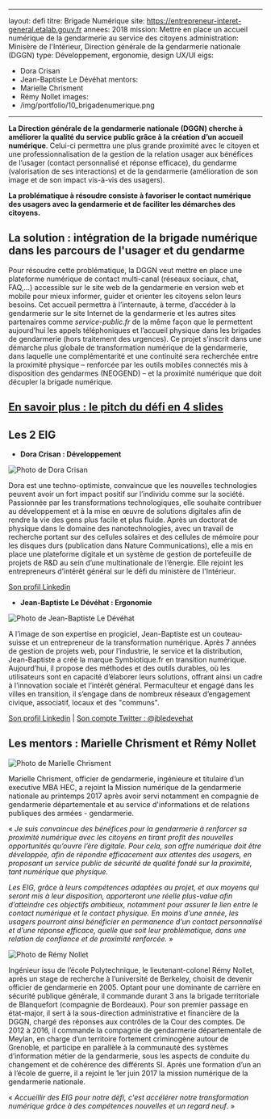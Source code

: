 ---
layout: defi
titre: Brigade Numérique
site: https://entrepreneur-interet-general.etalab.gouv.fr
annees: 2018
mission: Mettre en place un accueil numérique de la gendarmerie au service des citoyens
administration: Minisère de l'Intérieur, Direction générale de la gendarmerie nationale (DGGN)
type: Développement, ergonomie, design UX/UI
eigs:
  - Dora Crisan
  - Jean-Baptiste Le Dévéhat
mentors:
  - Marielle Chrisment
  - Rémy Nollet
images:
  - /img/portfolio/10_brigadenumerique.png
 ---
 
**La Direction générale de la gendarmerie nationale (DGGN) cherche à
améliorer la qualité du service public grâce à la création d’un
accueil numérique**. Celui-ci permettra une plus grande proximité avec
le citoyen et une professionnalisation de la gestion de la relation
usager aux bénéfices de l’usager (contact personnalisé et réponse
efficace), du gendarme (valorisation de ses interactions) et de la
gendarmerie (amélioration de son image et de son impact vis-à-vis des
usagers).
  
**La problématique à résoudre consiste à favoriser le contact
numérique des usagers avec la gendarmerie et de faciliter les
démarches des citoyens.**

## La solution : intégration de la brigade numérique dans les parcours de l'usager et du gendarme

Pour résoudre cette problématique, la DGGN veut mettre en place une
plateforme numérique de contact multi-canal (réseaux sociaux, chat,
FAQ,…) accessible sur le site web de la gendarmerie en version web et
mobile pour mieux informer, guider et orienter les citoyens selon
leurs besoins. Cet accueil permettra à l’internaute, à terme,
d’accéder à la gendarmerie sur le site Internet de la gendarmerie et
les autres sites partenaires comme *service-public.fr* de la même
façon que le permettent aujourd’hui les appels téléphoniques et
l’accueil physique dans les brigades de gendarmerie (hors traitement
des urgences). Ce projet s’inscrit dans une démarche plus globale de
transformation numérique de la gendarmerie, dans laquelle une
complémentarité et une continuité sera recherchée entre la proximité
physique – renforcée par les outils mobiles connectés mis à
disposition des gendarmes (NEOGEND) – et la proximité numérique que
doit décupler la brigade numérique.

## [En savoir plus : le pitch du défi en 4 slides](https://www.slideshare.net/secret/qlquJhQU0zwK9u)

## Les 2 EIG

* **Dora Crisan : Développement**

![Photo de Dora Crisan](/img/portfolio/DoraCrisan.png)

Dora est une techno-optimiste, convaincue que les nouvelles
technologies peuvent avoir un fort impact positif sur l’individu comme
sur la société. Passionnée par les transformations technologiques,
elle souhaite contribuer au développement et à la mise en œuvre de
solutions digitales afin de rendre la vie des gens plus facile et plus
fluide. Après un doctorat de physique dans le domaine des
nanotechnologies, avec un travail de recherche portant sur des
cellules solaires et des cellules de mémoire pour les disques durs
(publication dans Nature Communications), elle a mis en place une
plateforme digitale et un système de gestion de portefeuille de
projets de R&D au sein d’une multinationale de l’énergie. Elle rejoint
les entrepreneurs d’intérêt général sur le défi du ministère de
l'Intérieur.

[Son profil Linkedin](https://www.linkedin.com/in/alina-dora-crisan-66a92382/)

* **Jean-Baptiste Le Dévéhat : Ergonomie**

![Photo de Jean-Baptiste Le Dévéhat](/img/portfolio/JeanBaptisteLeDevehat.png)

A l’image de son expertise en progiciel, Jean-Baptiste est un
couteau-suisse et un entrepreneur de la transformation
numérique. Après 7 années de gestion de projets web, pour l’industrie,
le service et la distribution, Jean-Baptiste a créé la marque
Symbiotique.fr en transition numérique. Aujourd’hui, il propose des
méthodes et des outils durables, où les utilisateurs sont en capacité
d’élaborer leurs solutions, offrant ainsi un cadre à l’innovation
sociale et l’intérêt général. Permaculteur et engagé dans les villes
en transition, il s’engage dans de nombreux réseaux d’engagement
civique, associatif, locaux et des "communs".

[Son profil Linkedin](https://www.linkedin.com/in/jbledevehat) | [Son compte Twitter : @jbledevehat](https://www.twitter.com/jbledevehat)

## Les mentors : Marielle Chrisment et Rémy Nollet

![Photo de Marielle Chrisment](/img/portfolio/10.MarielleChrisment.jpg)

Marielle Chrisment, officier de gendarmerie, ingénieure et titulaire
d’un executive MBA HEC, a rejoint la Mission numérique de la
gendarmerie nationale au printemps 2017 après avoir servi notamment en
compagnie de gendarmerie départementale et au service d'informations
et de relations publiques des armées - gendarmerie.

« *Je suis convaincue des bénéfices pour la gendarmerie à renforcer sa
proximité numérique avec les citoyens en tirant profit des nouvelles
opportunités qu’ouvre l’ère digitale. Pour cela, son offre numérique
doit être développée, afin de répondre efficacement aux attentes des
usagers, en proposant un service public de sécurité de qualité fondé
sur la proximité, tant numérique que physique.*

*Les EIG, grâce à leurs compétences adaptées au projet, et aux moyens
qui seront mis à leur disposition, apporteront une réelle plus-value
afin d’atteindre ces objectifs ambitieux, notamment pour assurer le
lien entre le contact numérique et le contact physique. En moins d’une
année, les usagers pourront ainsi bénéficier en permanence d’un
contact personnalisé et d’une réponse efficace, quelle que soit leur
problématique, dans une relation de confiance et de proximité
renforcée. »*

![Photo de Rémy Nollet](/img/portfolio/remynollet.jpg)

Ingénieur issu de l’école Polytechnique, le lieutenant-colonel Rémy Nollet, après un stage de
recherche à l’université de Berkeley, choisit de devenir officier de gendarmerie en 2005. Optant pour une dominante de carrière en sécurité publique générale, il commande durant 3 ans la brigade territoriale de Blanquefort (compagnie de Bordeaux). Pour son premier passage en état-major, il sert à la sous-direction administrative et financière de la DGGN, chargé des réponses aux contrôles de la Cour des comptes. De 2012 à 2016, il commande la compagnie de gendarmerie départementale de Meylan, en charge d’un territoire fortement criminogène autour de Grenoble, et participe en parallèle à la communauté des systèmes d’information métier de la gendarmerie, sous les aspects de conduite du changement et de cohérence des différents SI. Après une formation d’un an à l’école de guerre, il a rejoint le 1er juin 2017 la mission numérique de la gendarmerie nationale.

« _Accueillir des EIG pour notre défi, c'est accélérer notre transformation numérique grâce à des compétences nouvelles et un regard neuf_. »
